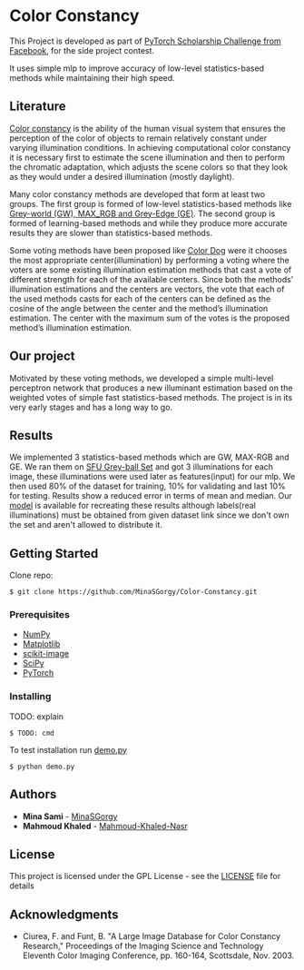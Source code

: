 # Color Constancy

This Project is developed as part of [PyTorch Scholarship Challenge from Facebook](https://www.udacity.com/facebook-pytorch-scholarship), for the side project
contest.

It uses simple mlp to improve accuracy of low-level statistics-based methods while maintaining their high speed.

## Literature

[Color constancy](https://ipg.fer.hr/ipg/resources/color_constancy?) is the ability of the human visual system that ensures the perception of the color of objects to remain relatively constant under varying illumination conditions. In achieving computational color constancy it is necessary first to estimate the scene illumination and then to perform the chromatic adaptation, which adjusts the scene colors so that they look as they would under a desired illumination (mostly daylight).

Many color constancy methods are developed that form at least two groups.
The first group is formed of low-level statistics-based methods like [Grey-world (GW), MAX_RGB and Grey-Edge (GE)](https://staff.science.uva.nl/th.gevers/pub/GeversTIP07.pdf).
The second group is formed of learning-based methods and while they produce more accurate results they are slower than statistics-based methods.

Some voting methods have been proposed like [Color Dog](https://ipg.fer.hr/_download/repository/Color_Dog_-_Guiding_the_Global_Illumination_Estimation_to_Better_Accuracy.pdf) were it chooses the most appropriate center(illumination) by performing a voting where the voters are some existing illumination estimation methods that cast a vote of different strength for each of the available centers. Since both the methods’ illumination estimations and the centers are vectors, the vote that each of the used methods casts for each of the centers can be defined as the cosine of the angle between the center and the method’s illumination estimation. The center with the maximum sum of the votes is the proposed method’s illumination estimation.

## Our project

Motivated by these voting methods, we developed a simple multi-level perceptron network that produces a new illuminant estimation based on the weighted votes of simple fast statistics-based methods. The project is in its very early stages and has a long way to go.

## Results

We implemented 3 statistics-based methods which are GW, MAX-RGB and GE. We ran them on [SFU Grey-ball Set](http://www.cs.sfu.ca/~colour/data/gray_ball/index.html) and got 3 illuminations for each image, these illuminations were used later as features(input) for our mlp. We then used 80% of the dataset for training, 10% for validating and last 10% for testing. Results show a reduced error in terms of mean and median. Our [model](res/model.pth) is available for recreating these results although labels(real illuminations) must be obtained from given dataset link since we don't own the set and aren't allowed to distribute it.

## Getting Started

Clone repo:

```
$ git clone https://github.com/MinaSGorgy/Color-Constancy.git
```

### Prerequisites

* [NumPy](http://www.numpy.org/)
* [Matplotlib](https://matplotlib.org/)
* [scikit-image](https://scikit-image.org/)
* [SciPy ](https://www.scipy.org/)
* [PyTorch](https://pytorch.org/)

### Installing

TODO: explain

```
$ TODO: cmd
```

To test installation run [demo.py](demo.py)

```
$ python demo.py
```

## Authors

* **Mina Sami** - [MinaSGorgy](https://github.com/MinaSGorgy)
* **Mahmoud Khaled** - [Mahmoud-Khaled-Nasr](https://github.com/Mahmoud-Khaled-Nasr)

## License

This project is licensed under the GPL License - see the [LICENSE](LICENSE) file for details

## Acknowledgments

* Ciurea, F. and Funt, B. "A Large Image Database for Color Constancy
Research," Proceedings of the Imaging Science and Technology Eleventh
Color Imaging Conference, pp. 160-164, Scottsdale, Nov. 2003.

